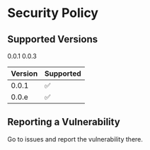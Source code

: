 # Security Policy

## Supported Versions

0.0.1
0.0.3

| Version | Supported          |
| ------- | ------------------ |
| 0.0.1   | :white_check_mark: |
| 0.0.e   | :white_check_mark: |


## Reporting a Vulnerability

Go to issues and report the vulnerability there.

